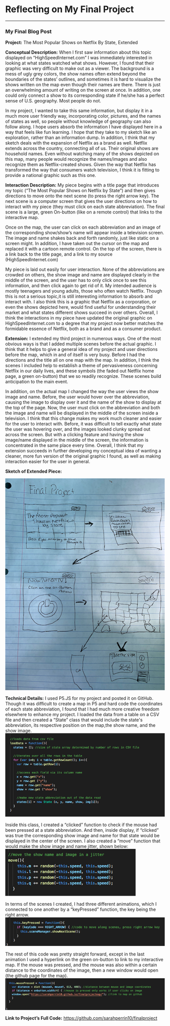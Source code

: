 # Reflecting on My Final Project
------

### My Final Blog Post

<b>Project:</b>
The Most Popular Shows on Netflix By State, Extended

<b>Conceptual Description:</b>
When I first saw information about this topic displayed on “HighSpeedInternet.com” I was immediately interested in looking at what states watched what shows. However, I found that their graphic was very difficult to make out as a viewer. The background is a mess of ugly grey colors, the show names often extend beyond the boundaries of the states’ outlines, and sometimes it is hard to visualize the shows written on the map even though their names are there. There is just an overwhelming amount of writing on the screen at once. In addition, one could only connect a show to its corresponding state if he/she has a perfect sense of U.S. geography. Most people do not.

In my project, I wanted to take this same information, but display it in a much more user friendly way, incorporating color, pictures, and the names of states as well, so people without knowledge of geography can also follow along. I hope users absorb the information I have displayed here in a way that feels like fun learning. I hope that they take to my sketch like an exploration, rather than an information dump. In addition, I think that my sketch deals with the expansion of Netflix as a brand as well. Netflix extends across the country, connecting all of us. Their original shows are household names. Even without watching many of the shows depicted on this map, many people would recognize the names/images and also recognize them as Netflix-created shows. Given the way that Netflix has transformed the way that consumers watch television, I think it is fitting to provide a national graphic such as this one.

<b>Interaction Description:</b>
My piece begins with a title page that introduces my topic (“The Most Popular Shows on Netflix by State”) and then gives directions to move onto the next scene (to press the right arrow key). The next scene is a computer screen that gives the user directions on how to interact with my piece (they must click on each state abbreviation). The final scene is a large, green On-button (like on a remote control) that links to the interactive map.

Once on the map, the user can click on each abbreviation and an image of the corresponding show/show’s name will appear inside a television screen. The image and name shakes back and forth randomly, just like static on a screen might. In addition, I have taken out the cursor on the map and replaced it with a cartoon remote control. On the top of the screen, there is a link back to the title page, and a link to my source (HighSpeedInternet.com)

My piece is laid out easily for user interaction. None of the abbreviations are crowded on others, the show image and name are displayed clearly in the middle of the screen, and the user has to only click once to see this information, and then click again to get rid of it. My intended audience is mostly teenagers and young adults, those who often watch Netflix. Though this is not a serious topic,it is still interesting information to absorb and interact with. I also think this is a graphic that Netflix as a corporation, or even the shows depicted here, would find useful for understanding their market and what states different shows succeed in over others. Overall, I think the interactions in my piece have updated the original graphic on HighSpeedInternet.com to a degree that my project now better matches the formidable essence of Netflix, both as a brand and as a consumer product.

<b>Extension:</b>
I extended my third project in numerous ways. One of the most obvious ways is that I added multiple scenes before the actual graphic. I think that it helps to give a general idea of my project and user directions before the map, which in and of itself is very busy. Before I had the directions and the title all on one map with the map. In addition, I think the scenes I included help to establish a theme of pervasiveness concerning Netflix in our daily lives, and these symbols (the faded out Netflix home page, a green on-button) that we so readily recognize. These scenes build anticipation to the main event.

In addition, on the actual map I changed the way the user views the show image and name. Before, the user would hover over the abbreviation, causing the image to display over it and the name of the show to display at the top of the page. Now, the user must click on the abbreviation and both the image and name will be displayed in the middle of the screen inside a television. I think that this change makes my work much cleaner and easier for the user to interact with. Before, it was difficult to tell exactly what state the user was hovering over, and the images looked clunky spread out across the screen. But with a clicking feature and having the show image/name displayed in the middle of the screen, the information is concentrated in the same place every time. Overall, I think that my extension succeeds in further developing my conceptual idea of wanting a cleaner, more fun version of the original graphic I found, as well as making interaction easier for the user in general.

<b>Sketch of Extended Piece:</b>

![Sarah Perrin](images/outline.png?raw=true "Sarah Perrin") 


<b>Technical Details:</b>
I used P5.JS for my project and posted it on GitHub. Though it was difficult to create a map in P5 and hard code the coordinates of each state abbreviation, I found that I had much more creative freedom elsewhere to enhance my project. I loaded the data from a table on a CSV file and then created a “State” class that would include the state's abbreviation, its respective position on the map,the show name, and the show image. 
![Sarah Perrin](images/screenshot3.png?raw=true "Sarah Perrin")

Inside this class, I created a “clicked” function to check if the mouse had been pressed at a state abbreviation. And then, inside display, if “clicked” was true the corresponding show image and name for that state would be displayed in the center of the screen. I also created a “move” function that would make the show image and name jitter, shown below:
![Sarah Perrin](images/screenshot2.png?raw=true "Sarah Perrin")

In terms of the scenes I created, I had three different animations, which I connected to one another by a “keyPressed” function, the key being the right arrow.
![Sarah Perrin](images/screenshot1.png?raw=true "Sarah Perrin")

The rest of this code was pretty straight forward, except in the last animation I used a hyperlink on the green on-button to link to my interactive map. If the mouse was pressed, and the mouse was also within a certain distance to the coordinates of the image, then a new window would open (the github page for the map).
![Sarah Perrin](images/screenshot4.png?raw=true "Sarah Perrin")


<b>Link to Project’s Full Code:</b>
https://github.com/sarahperrin10/finalproject
